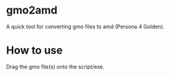 # gmo2amd
A quick tool for converting gmo files to amd (Persona 4 Golden).

# How to use
Drag the gmo file(s) onto the script/exe. 
